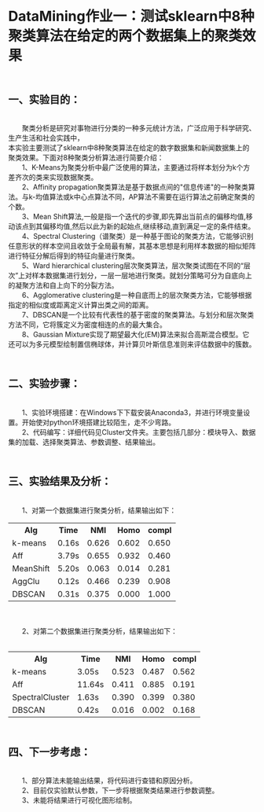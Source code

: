 <br />DataMining作业一：测试sklearn中8种聚类算法在给定的两个数据集上的聚类效果
=

<br />一、实验目的：
-

<br />&emsp;&emsp;聚类分析是研究对事物进行分类的一种多元统计方法，广泛应用于科学研究、生产生活和社会实践中，<br />本实验主要测试了sklearn中8种聚类算法在给定的数字数据集和新闻数据集上的聚类效果。下面对8种聚类分析算法进行简要介绍：
<br />&emsp;&emsp;1、K-Means为聚类分析中最广泛使用的算法，主要通过将样本划分为k个方差齐次的类来实现数据聚类。
<br />&emsp;&emsp;2、Affinity propagation聚类算法是基于数据点间的"信息传递"的一种聚类算法。与k-均值算法或k中心点算法不同，AP算法不需要在运行算法之前确定聚类的个数。
<br />&emsp;&emsp;3、Mean Shift算法,一般是指一个迭代的步骤,即先算出当前点的偏移均值,移动该点到其偏移均值,然后以此为新的起始点,继续移动,直到满足一定的条件结束。
<br />&emsp;&emsp;4、Spectral Clustering（谱聚类）是一种基于图论的聚类方法，它能够识别任意形状的样本空间且收敛于全局最有解，其基本思想是利用样本数据的相似矩阵进行特征分解后得到的特征向量进行聚类。
<br />&emsp;&emsp;5、Ward hierarchical clustering层次聚类算法，层次聚类试图在不同的“层次”上对样本数据集进行划分，一层一层地进行聚类。就划分策略可分为自底向上的凝聚方法和自上向下的分裂方法。
<br />&emsp;&emsp;6、Agglomerative clustering是一种自底而上的层次聚类方法，它能够根据指定的相似度或距离定义计算出类之间的距离。
<br />&emsp;&emsp;7、DBSCAN是一个比较有代表性的基于密度的聚类算法。与划分和层次聚类方法不同，它将簇定义为密度相连的点的最大集合。
<br />&emsp;&emsp;8、Gaussian Mixture实现了期望最大化(EM)算法来拟合高斯混合模型。它还可以为多元模型绘制置信椭球体，并计算贝叶斯信息准则来评估数据中的簇数。

<br />二、实验步骤：
-

<br />&emsp;&emsp;1、实验环境搭建：在Windows下下载安装Anaconda3，并进行环境变量设置。开始使对python环境搭建比较陌生，走不少弯路。
<br />&emsp;&emsp;2、代码编写：详细代码见Cluster文件夹。主要包括几部分：模块导入、数据集的加载、选择聚类算法、参数调整、结果输出。

<br />三、实验结果及分析：
-

<br />&emsp;&emsp;1、对第一个数据集进行聚类分析，结果输出如下：
<br /><table>
        <tr>
              <th>Alg</th>
              <th>Time</th>
              <th>NMI</th>
              <th>Homo</th>
              <th>compl</th>
        </tr>
        <tr>
            <td>k-means</td>
            <td>0.16s </td>
            <td>0.626</td>
            <td>0.602 </td>
            <td>0.650</td>
         </tr>
         <tr>
            <td>Aff </td>
            <td>3.79s </td>
            <td>0.655</td>
            <td>0.932 </td>
            <td>0.460</td>
         </tr>
         <tr>
            <td>MeanShift</td>
            <td> 5.20s </td>
            <td>0.063</td>
            <td>0.014 </td>
            <td>0.281</td>
         </tr>
         <tr>
            <td>AggClu </td>
            <td>0.12s </td>
            <td>0.466</td>
            <td>0.239 </td>
            <td>0.908</td>
         </tr>
         <tr>
            <td>DBSCAN</td>
            <td>0.31s </td>
            <td>0.375 </td>
            <td>0.000 </td>
            <td>1.000 </td>
         </tr>
      <table>      
<br />&emsp;&emsp;2、对第二个数据集进行聚类分析，结果输出如下：
<br /><table>
        <tr>
              <th>Alg</th>
              <th>Time</th>
              <th>NMI</th>
              <th>Homo</th>
              <th>compl</th>
        </tr>
        <tr>
            <td>k-means</td>
            <td>3.05s </td>
            <td>0.523</td>
            <td>0.487 </td>
            <td>0.562</td>
         </tr>
         <tr>
            <td>Aff </td>
            <td>11.64s </td>
            <td>0.411</td>
            <td>0.885 </td>
            <td>0.191</td>
         </tr>
         <tr>
            <td>SpectralCluster</td>
            <td>1.63s </td>
            <td>0.390</td>
            <td>0.399 </td>
            <td>0.380</td>
         </tr>
         <tr>
            <td>DBSCAN </td>
            <td>0.42s </td>
            <td>0.016 </td>
            <td>0.002 </td>
            <td>0.168</td>
         </tr>
      <table>   

<br />四、下一步考虑：
-
<br />&emsp;&emsp;1、部分算法未能输出结果，将代码进行查错和原因分析。
<br />&emsp;&emsp;2、目前仅实验默认参数，下一步将根据聚类结果进行参数调整。
<br />&emsp;&emsp;3、未能将结果进行可视化图形绘制。  
